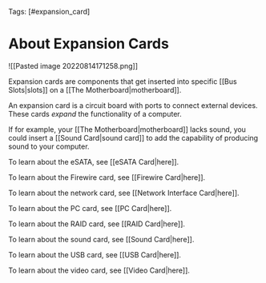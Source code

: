 Tags: [#expansion_card]

# About Expansion Cards

![[Pasted image 20220814171258.png]]

Expansion cards are components that get inserted into specific [[Bus Slots|slots]] on a [[The Motherboard|motherboard]]. 

An expansion card is a circuit board with ports to connect external devices. These cards *expand* the functionality of a computer.

If for example, your [[The Motherboard|motherboard]] lacks sound, you could insert a [[Sound Card|sound card]] to add the capability of producing sound to your computer.

To learn about the eSATA, see [[eSATA Card|here]].

To learn about the Firewire card, see [[Firewire Card|here]].

To learn about the network card, see [[Network Interface Card|here]].

To learn about the PC card, see [[PC Card|here]].

To learn about the RAID card, see [[RAID Card|here]].

To learn about the sound card, see [[Sound Card|here]].

To learn about the USB card, see [[USB Card|here]].

To learn about the video card, see [[Video Card|here]].